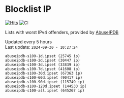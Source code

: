 # Blocklist IP

[![Hits](https://hits.seeyoufarm.com/api/count/incr/badge.svg?url=https%3A%2F%2Fgithub.com%2Fborestad%2Fblocklist-ip%2F&count_bg=%2379C83D&title_bg=%23555555&icon=&icon_color=%23E7E7E7&title=hits&edge_flat=false)](https://hits.seeyoufarm.com)  ![CI](https://img.shields.io/github/workflow/status/borestad/blocklist-ip/CI?style=flat-square)

Lists with worst IPv4 offenders, provided by [AbuseIPDB](https://www.abuseipdb.com/)

<!-- FOOTER-PLACEHOLDER -->
Updated every 5 hours<br>
Last update: `2024-09-30 - 10:27:24`
```
abuseipdb-s100-1d.ipset (25745 ip)
abuseipdb-s100-2d.ipset (30447 ip)
abuseipdb-s100-3d.ipset (33839 ip)
abuseipdb-s100-7d.ipset (41608 ip)
abuseipdb-s100-30d.ipset (67363 ip)
abuseipdb-s100-60d.ipset (90417 ip)
abuseipdb-s100-90d.ipset (115749 ip)
abuseipdb-s100-120d.ipset (144533 ip)
abuseipdb-s100-all.ipset (645267 ip)
```
